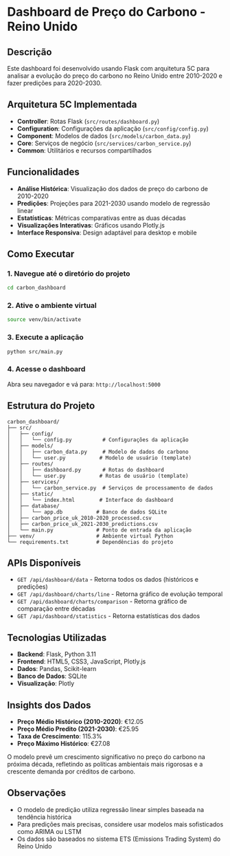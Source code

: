 # Dashboard de Preço do Carbono - Reino Unido

## Descrição

Este dashboard foi desenvolvido usando Flask com arquitetura 5C para analisar a evolução do preço do carbono no Reino Unido entre 2010-2020 e fazer predições para 2020-2030.

## Arquitetura 5C Implementada

- **Controller**: Rotas Flask (`src/routes/dashboard.py`)
- **Configuration**: Configurações da aplicação (`src/config/config.py`)
- **Component**: Modelos de dados (`src/models/carbon_data.py`)
- **Core**: Serviços de negócio (`src/services/carbon_service.py`)
- **Common**: Utilitários e recursos compartilhados

## Funcionalidades

- **Análise Histórica**: Visualização dos dados de preço do carbono de 2010-2020
- **Predições**: Projeções para 2021-2030 usando modelo de regressão linear
- **Estatísticas**: Métricas comparativas entre as duas décadas
- **Visualizações Interativas**: Gráficos usando Plotly.js
- **Interface Responsiva**: Design adaptável para desktop e mobile

## Como Executar

### 1. Navegue até o diretório do projeto
```bash
cd carbon_dashboard
```

### 2. Ative o ambiente virtual
```bash
source venv/bin/activate
```

### 3. Execute a aplicação
```bash
python src/main.py
```

### 4. Acesse o dashboard
Abra seu navegador e vá para: `http://localhost:5000`

## Estrutura do Projeto

```
carbon_dashboard/
├── src/
│   ├── config/
│   │   └── config.py          # Configurações da aplicação
│   ├── models/
│   │   ├── carbon_data.py     # Modelo de dados do carbono
│   │   └── user.py           # Modelo de usuário (template)
│   ├── routes/
│   │   ├── dashboard.py       # Rotas do dashboard
│   │   └── user.py           # Rotas de usuário (template)
│   ├── services/
│   │   └── carbon_service.py  # Serviços de processamento de dados
│   ├── static/
│   │   └── index.html        # Interface do dashboard
│   ├── database/
│   │   └── app.db           # Banco de dados SQLite
│   ├── carbon_price_uk_2010-2020_processed.csv
│   ├── carbon_price_uk_2021-2030_predictions.csv
│   └── main.py              # Ponto de entrada da aplicação
├── venv/                    # Ambiente virtual Python
└── requirements.txt         # Dependências do projeto
```

## APIs Disponíveis

- `GET /api/dashboard/data` - Retorna todos os dados (históricos e predições)
- `GET /api/dashboard/charts/line` - Retorna gráfico de evolução temporal
- `GET /api/dashboard/charts/comparison` - Retorna gráfico de comparação entre décadas
- `GET /api/dashboard/statistics` - Retorna estatísticas dos dados

## Tecnologias Utilizadas

- **Backend**: Flask, Python 3.11
- **Frontend**: HTML5, CSS3, JavaScript, Plotly.js
- **Dados**: Pandas, Scikit-learn
- **Banco de Dados**: SQLite
- **Visualização**: Plotly

## Insights dos Dados

- **Preço Médio Histórico (2010-2020)**: €12.05
- **Preço Médio Predito (2021-2030)**: €25.95
- **Taxa de Crescimento**: 115.3%
- **Preço Máximo Histórico**: €27.08

O modelo prevê um crescimento significativo no preço do carbono na próxima década, refletindo as políticas ambientais mais rigorosas e a crescente demanda por créditos de carbono.

## Observações

- O modelo de predição utiliza regressão linear simples baseada na tendência histórica
- Para predições mais precisas, considere usar modelos mais sofisticados como ARIMA ou LSTM
- Os dados são baseados no sistema ETS (Emissions Trading System) do Reino Unido

